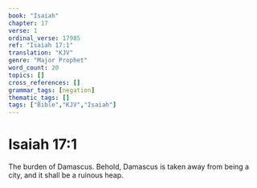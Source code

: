```yaml
---
book: "Isaiah"
chapter: 17
verse: 1
ordinal_verse: 17985
ref: "Isaiah 17:1"
translation: "KJV"
genre: "Major Prophet"
word_count: 20
topics: []
cross_references: []
grammar_tags: [negation]
thematic_tags: []
tags: ["Bible","KJV","Isaiah"]
---
```


# Isaiah 17:1

The burden of Damascus. Behold, Damascus is taken away from being a city, and it shall be a ruinous heap.
